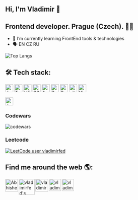 ## Hi, I'm Vladimir 	:wave:

## Frontend developer. Prague (Czech). 	:technologist:

- 🌱 I’m currently learning FrontEnd tools & technologies
- 	:speaking_head:   EN CZ RU

![Top Langs](https://github-readme-stats.vercel.app/api/top-langs/?username=vladimirfed&layout=compact&theme=dark&hide_border=true)  <br>
<!--    - ![GitHub last commit](https://img.shields.io/github/last-commit/vladimirfed/name_repo) 
 -->

## 🛠  Tech stack:
<a name="learning-now"></a>
<img src="https://img.shields.io/badge/JavaScript-282C34?logo=javascript&logoColor=F7DF1E" alt="JavaScript logo" title="JavaScript" height="25" />
<img src="https://img.shields.io/badge/TypeScript-282C34?logo=typescript&logoColor=3178C6" alt="TypeScript logo" title="TypeScript" height="25" />
<img src="https://img.shields.io/badge/HTML5-282C34?logo=html5&logoColor=E34F26" alt="HTML5 logo" title="HTML5" height="25" />
<img src="https://img.shields.io/badge/CSS3-282C34?logo=css3&logoColor=1572B6" alt="CSS3 logo" title="CSS3" height="25" />
<img src="https://img.shields.io/badge/Angular-282C34?logo=angular&logoColor=ff0000" alt="Angular logo" title="Angular" height="25" />
<img src="https://img.shields.io/badge/React-282C34?logo=react&logoColor=61DAFB" alt="React logo" title="React" height="25" />
<img src="https://img.shields.io/badge/Redux-282C34?logo=redux&logoColor=764ABC" alt="Redux logo" title="Redux" height="25" />
<img src="https://img.shields.io/badge/git-282C34?logo=git&logoColor=F05032" alt="git logo" title="git" height="25" />
<img src="https://img.shields.io/badge/VS%20Code-282C34?logo=visual-studio-code&logoColor=007ACC" alt="Visual Studio Code logo" title="Visual Studio Code" height="25" />
<!-- <img src="https://img.shields.io/badge/ESLint-282C34?logo=eslint&logoColor=4B32C3" alt="ESLint logo" title="ESLint" height="25" /> -->
<img src="https://img.shields.io/badge/Jest-282C34?logo=jest&logoColor=C21325" alt="Jest logo" title="Jest" height="25" />

 
### Codewars 
![codewars](https://www.codewars.com/users/vladimirfed/badges/large) <br>
### Leetcode 
[![LeetCode user vladimirfed](https://img.shields.io/badge/dynamic/json?style=for-the-badge&labelColor=black&color=%23ffa116&label=Solved&query=solvedOverTotal&url=https%3A%2F%2Fleetcode-badge.vercel.app%2Fapi%2Fusers%2Fvladimirfed&logo=leetcode&logoColor=yellow)](https://leetcode.com/vladimirfed/)


## Find me around the web 🌎:
<a href="https://www.linkedin.com/in/vladimir-fedarenka/">
  <img align="left" alt="Abhishek's LinkedIN" width="40px" src="https://raw.githubusercontent.com/peterthehan/peterthehan/master/assets/linkedin.svg" />
</a>
<a href="mailto:fedarenkav@gmail.com">
  <img align="left" alt="vladimirfed's mail" width="50px" src="https://upload.wikimedia.org/wikipedia/commons/thumb/7/7e/Gmail_icon_%282020%29.svg/2560px-Gmail_icon_%282020%29.svg.png" />
</a>
<a href="https://www.codewars.com/users/vladimirfed">
  <img align="left" alt="vladimirfed's Codewars" width="40px" src="https://stephaniecunnane.com/assets/codewars_logo.png" />
</a>
<a href="https://lichess.org/@/CharlieGordon185">
  <img align="left" alt="vladimirfed's Lichess" width="38px" src="https://image.spreadshirtmedia.net/image-server/v1/compositions/T1459A839PA4459PT28D182669019FS4854/views/1,width=650,height=650,appearanceId=839/our-logo-is-now-wearable-so-you-can-show-your-lichess-pride-every-day.jpg" />
</a>
<a href="https://codepen.io/vladimirfed">
  <img align="left" alt="vladimirfed's Codepen" width="38px" src="https://img.favpng.com/13/19/12/computer-icons-scalable-vector-graphics-portable-network-graphics-codepen-png-favpng-T8NcxG8PN1La2ZkBAEwXK3Niq.jpg" />
</a>


